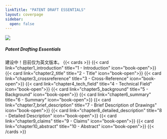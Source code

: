 ```yaml
---
linkTitle: "PATENT DRAFT ESSENTIALS"
layout: coverpage
sidebar:
  open: false
---
```


[![](/images/cover5.png)](chapter1_introduction)

<div class="d-flex flex-column justify-content-center">
              <h5 class="fw-bold display-6  text-center ">Patent Drafting Essentials</h3>
</div>
建设中！目前仅为英文版本。
{{< cards >}}
  {{< card link="chapter1_introduction" title="1 - Introduction" icon="book-open">}}
  {{< card link="chapter2_title" title="2 - Title" icon="book-open">}}
  {{< card link="chapter3_crossreference" title="3 - Cross-Reference" icon="book-open">}}
  {{< card link="chapter4_tech_field" title="4 - Technical Field" icon="book-open">}}
  {{< card link="chapter5_background" title="5 - Background" icon="book-open">}}
  {{< card link="chapter6_summary" title="6 - Summary" icon="book-open">}}
  {{< card link="chapter7_brief_description" title="7 - Brief Description of Drawings" icon="book-open">}}
  {{< card link="chapter8_detailed_description" title="8 - Detailed Description" icon="book-open">}}
  {{< card link="chapter9_claims" title="9 - Claims" icon="book-open">}}
  {{< card link="chapter10_abstract" title="10 - Abstract" icon="book-open">}}
{{< /cards >}}


